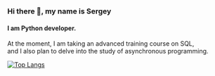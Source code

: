 ### Hi there 👋, my name is Sergey
#### I am Python developer.
At the moment, I am taking an advanced training course on SQL,\
and I also plan to delve into the study of asynchronous programming.

[![Top Langs](https://github-readme-stats.vercel.app/api/top-langs/?username=sergosolo&layout=compact)](https://github.com/anuraghazra/github-readme-stats)

